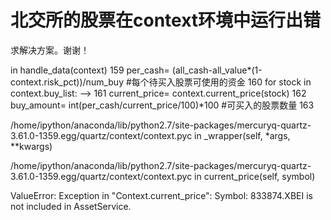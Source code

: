 # 北交所的股票在context环境中运行出错

求解决方案。谢谢！

<mercury-input-1-141CFCF8AD1B4E31B183AFC928DF9A14> in handle_data(context)
    159         per_cash= (all_cash-all_value*(1-context.risk_pct))/num_buy #每个待买入股票可使用的资金
    160         for stock in context.buy_list:
--> 161             current_price= context.current_price(stock)
    162             buy_amount= int(per_cash/current_price/100)*100 #可买入的股票数量
    163 

/home/ipython/anaconda/lib/python2.7/site-packages/mercuryq-quartz-3.61.0-1359.egg/quartz/context/context.pyc in _wrapper(self, *args, **kwargs)

/home/ipython/anaconda/lib/python2.7/site-packages/mercuryq-quartz-3.61.0-1359.egg/quartz/context/context.pyc in current_price(self, symbol)

ValueError: Exception in "Context.current_price": Symbol: 833874.XBEI is not included in AssetService.